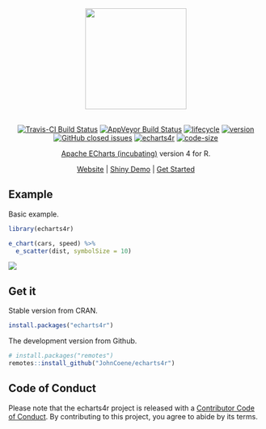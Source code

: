 
<div align="center">

<img src="https://raw.githubusercontent.com/JohnCoene/echarts4r/master/docs/logo.png" height = "200px" />

<br />
<br />

[![Travis-CI Build Status](https://travis-ci.org/JohnCoene/echarts4r.svg?branch=master)](https://travis-ci.org/JohnCoene/echarts4r) [![AppVeyor Build Status](https://ci.appveyor.com/api/projects/status/github/JohnCoene/echarts4r?branch=master&svg=true)](https://ci.appveyor.com/project/JohnCoene/echarts4r) [![lifecycle](https://img.shields.io/badge/lifecycle-maturing-blue.svg)](https://www.tidyverse.org/lifecycle/#maturing) [![version](https://img.shields.io/github/tag/JohnCoene/echarts4r.svg)](https://github.com/JohnCoene/echarts4r/releases) [![GitHub closed issues](https://img.shields.io/github/issues-closed/JohnCoene/echarts4r.svg)](https://github.com/JohnCoene/echarts4r/issues) [![echarts4r](https://cranlogs.r-pkg.org/badges/echarts4r)](https://cranlogs.r-pkg.org/badges/echarts4r) [![code-size](https://img.shields.io/github/languages/code-size/JohnCoene/echarts4r.svg)](https://github.com/JohnCoene/echarts4r)

[Apache ECharts (incubating)](https://echarts.apache.org/) version 4 for R.

[Website](https://echarts4r.john-coene.com) |
[Shiny Demo](https://shiny.john-coene.com/echarts4rShiny/) | [Get
Started](https://echarts4r.john-coene.com/articles/get_started.html)

</div>

## Example

Basic example.

```r
library(echarts4r)

e_chart(cars, speed) %>% 
  e_scatter(dist, symbolSize = 10)
```

![](./man/figures/ex.png)

## Get it

Stable version from CRAN.

```r
install.packages("echarts4r")
```

The development version from Github.

```r
# install.packages("remotes")
remotes::install_github("JohnCoene/echarts4r")
```

## Code of Conduct

Please note that the echarts4r project is released with a [Contributor Code of Conduct](https://github.com/JohnCoene/echarts4r/blob/master/CODE_OF_CONDUCT.md). By contributing to this project, you agree to abide by its terms.
